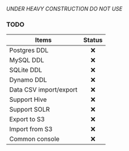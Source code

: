 *UNDER HEAVY CONSTRUCTION DO NOT USE*

### TODO

Items                                  | Status
-------------------------------------- | :-----:
Postgres DDL                           | :x:
MySQL DDL                              | :x:
SQLite DDL                             | :x:
Dynamo DDL                             | :x:
Data CSV import/export                 | :x:                 
Support Hive                           | :x:
Support SOLR                           | :x:
Export to S3                           | :x:
Import from S3                         | :x:
Common console                         | :x:
